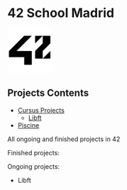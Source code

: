 # 42 School Madrid 
<img src="Resources/42_Logo.png" alt="42 Logo" width="100"/>

## Projects Contents
* [Cursus Projects](Cursus/)
  * [Libft](Cursus/Libft)
* [Piscine](Piscine/)

All ongoing and finished projects in 42

Finished projects:


Ongoing projects:

- Libft
